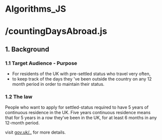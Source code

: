 # Algorithms_JS

# /countingDaysAbroad.js
## 1. Background
### 1.1 Target Audience - Purpose
* For residents of the UK with pre-settled status who travel very often, 
* to keep track of the days they 've been outside the country on any 12 month period in order to maintain their status.

### 1.2 The law
People who want to apply for settled-status required to have 5 years of continuous residence in the UK.
Five years continuous residence means that for 5 years in a row they’ve been in the UK, for at least 6 months in any 12-month period. 
  
  visit [gov.uk/..](https://www.gov.uk/settled-status-eu-citizens-families/what-settled-and-presettled-status-means) for more details.
